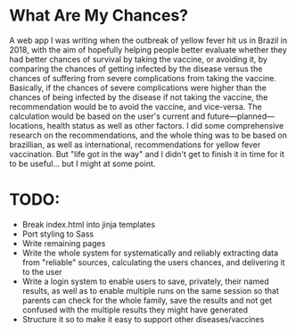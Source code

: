 # What Are My Chances?

A web app I was writing when the outbreak of yellow fever hit us in Brazil in 2018, with the aim of hopefully helping people better evaluate whether they had better chances of survival by taking the vaccine, or avoiding it, by comparing the chances of getting infected by the disease versus the chances of suffering from severe complications from taking the vaccine.
Basically, if the chances of severe complications were higher than the chances of being infected by the disease if not taking the vaccine, the recommendation would be to avoid the vaccine, and vice-versa.
The calculation would be based on the user's current and future—planned—locations, health status as well as other factors.
I did some comprehensive research on the recommendations, and the whole thing was to be based on brazillian, as well as international, recommendations for yellow fever vaccination.
But "life got in the way" and I didn't get to finish it in time for it to be useful... but I might at some point.

# TODO:
* Break index.html into jinja templates
* Port styling to Sass
* Write remaining pages
* Write the whole system for systematically and reliably extracting data from "reliable" sources, calculating the users chances, and delivering it to the user
* Write a login system to enable users to save, privately, their named results, as well as to enable multiple runs on the same session so that parents can check for the whole family, save the results and not get confused with the multiple results they might have generated
* Structure it so to make it easy to support other diseases/vaccines